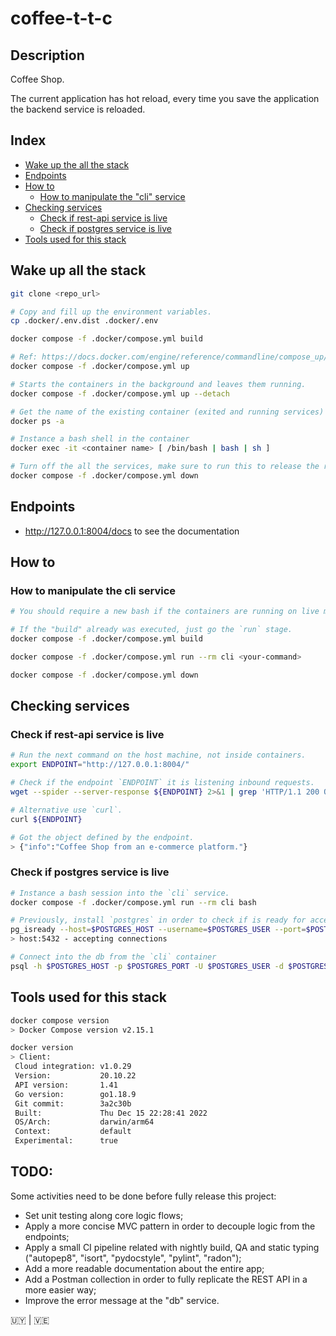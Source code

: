 # coffee-t-t-c

## Description

Coffee Shop.

The current application has hot reload, every time you save the application the backend service is reloaded.

## Index

- [Wake up the all the stack](#wake-up-the-all-the-stack)
- [Endpoints](#endpoints)
- [How to](#how-to)
    - [How to manipulate the "cli" service](#how-to-manipulate-the-cli-service)
- [Checking services](#checking-services)
    - [Check if rest-api service is live](#check-if-rest-api-service-is-live)
    - [Check if postgres service is live](#check-if-postgres-service-is-live)
- [Tools used for this stack](#tools-used-for-this-stack)

## Wake up all the stack

```bash
git clone <repo_url>

# Copy and fill up the environment variables.
cp .docker/.env.dist .docker/.env

docker compose -f .docker/compose.yml build

# Ref: https://docs.docker.com/engine/reference/commandline/compose_up/
docker compose -f .docker/compose.yml up

# Starts the containers in the background and leaves them running.
docker compose -f .docker/compose.yml up --detach

# Get the name of the existing container (exited and running services)
docker ps -a

# Instance a bash shell in the container
docker exec -it <container name> [ /bin/bash | bash | sh ]

# Turn off the all the services, make sure to run this to release the resources provisioned into the host.
docker compose -f .docker/compose.yml down
```

## Endpoints

- http://127.0.0.1:8004/docs to see the documentation

## How to

### How to manipulate the cli service

```bash
# You should require a new bash if the containers are running on live mode instead of detach.

# If the "build" already was executed, just go the `run` stage.
docker compose -f .docker/compose.yml build

docker compose -f .docker/compose.yml run --rm cli <your-command>

docker compose -f .docker/compose.yml down
```

## Checking services

### Check if rest-api service is live

```bash
# Run the next command on the host machine, not inside containers.
export ENDPOINT="http://127.0.0.1:8004/"

# Check if the endpoint `ENDPOINT` it is listening inbound requests.
wget --spider --server-response ${ENDPOINT} 2>&1 | grep 'HTTP/1.1 200 OK'

# Alternative use `curl`.
curl ${ENDPOINT}

# Got the object defined by the endpoint.
> {"info":"Coffee Shop from an e-commerce platform."}
```

### Check if postgres service is live

```bash
# Instance a bash session into the `cli` service.
docker compose -f .docker/compose.yml run --rm cli bash

# Previously, install `postgres` in order to check if is ready for accepting connections.
pg_isready --host=$POSTGRES_HOST --username=$POSTGRES_USER --port=$POSTGRES_PORT
> host:5432 - accepting connections

# Connect into the db from the `cli` container
psql -h $POSTGRES_HOST -p $POSTGRES_PORT -U $POSTGRES_USER -d $POSTGRES_DB
```

## Tools used for this stack

```bash
docker compose version
> Docker Compose version v2.15.1

docker version
> Client:
 Cloud integration: v1.0.29
 Version:           20.10.22
 API version:       1.41
 Go version:        go1.18.9
 Git commit:        3a2c30b
 Built:             Thu Dec 15 22:28:41 2022
 OS/Arch:           darwin/arm64
 Context:           default
 Experimental:      true
```

## TODO:

Some activities need to be done before fully release this project:

- Set unit testing along core logic flows;
- Apply a more concise MVC pattern in order to decouple logic from the endpoints;
- Apply a small CI pipeline related with nightly build, QA and static typing ("autopep8", "isort", "pydocstyle", "pylint", "radon");
- Add a more readable documentation about the entire app;
- Add a Postman collection in order to fully replicate the REST API in a more easier way;
- Improve the error message at the "db" service.


🇺🇾 | 🇻🇪
